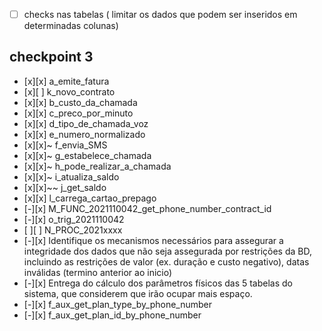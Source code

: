 - [ ] checks nas tabelas ( limitar os dados que podem ser inseridos  em determinadas colunas)

## checkpoint 3

- [x][x]  a_emite_fatura
- [x][ ]  k_novo_contrato
- [x][x]  b_custo_da_chamada
- [x][x]  c_preco_por_minuto
- [x][x]  d_tipo_de_chamada_voz
- [x][x]  e_numero_normalizado
- [x][x]~ f_envia_SMS
- [x][x]~ g_estabelece_chamada
- [x][x]~ h_pode_realizar_a_chamada
- [x][x]~ i_atualiza_saldo
- [x][x]~~  j_get_saldo
- [x][x]  l_carrega_cartao_prepago
- [-][x]  M_FUNC_2021110042_get_phone_number_contract_id
- [-][x]  o_trig_2021110042
- [ ][ ]  N_PROC_2021xxxx
- [-][x]  Identifique os mecanismos necessários para assegurar a integridade dos dados que não seja assegurada por restrições da BD, incluindo as restrições de valor (ex. duração e custo negativo), datas inválidas (termino anterior ao inicio)
- [-][x] Entrega do cálculo dos parâmetros físicos das 5 tabelas do sistema, que considerem que irão ocupar mais espaço.
- [-][x] f_aux_get_plan_type_by_phone_number
- [-][x] f_aux_get_plan_id_by_phone_number